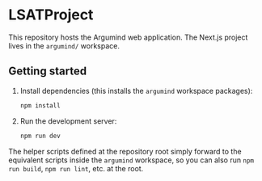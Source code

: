 # LSATProject

This repository hosts the Argumind web application. The Next.js project lives in the `argumind/` workspace.

## Getting started

1. Install dependencies (this installs the `argumind` workspace packages):
   ```bash
   npm install
   ```
2. Run the development server:
   ```bash
   npm run dev
   ```

The helper scripts defined at the repository root simply forward to the equivalent scripts inside the `argumind` workspace, so you can also run `npm run build`, `npm run lint`, etc. at the root.
